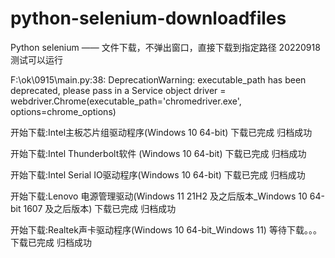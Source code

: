 # python-selenium-downloadfiles
Python selenium —— 文件下载，不弹出窗口，直接下载到指定路径
20220918 测试可以运行



F:\ok\0915\main.py:38: DeprecationWarning: executable_path has been deprecated, please pass in a Service object
  driver = webdriver.Chrome(executable_path='chromedriver.exe', options=chrome_options)
  
开始下载:Intel主板芯片组驱动程序(Windows 10 64-bit)
下载已完成
归档成功

开始下载:Intel Thunderbolt软件 (Windows 10 64-bit)
下载已完成
归档成功

开始下载:Intel Serial IO驱动程序(Windows 10 64-bit)
下载已完成
归档成功

开始下载:Lenovo 电源管理驱动(Windows 11 21H2 及之后版本_Windows 10 64-bit 1607 及之后版本)
下载已完成
归档成功

开始下载:Realtek声卡驱动程序(Windows 10 64-bit_Windows 11)
等待下载。。。
下载已完成
归档成功
